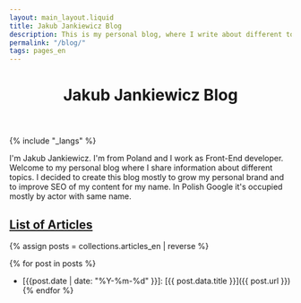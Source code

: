 ```yaml
---
layout: main_layout.liquid
title: Jakub Jankiewicz Blog
description: This is my personal blog, where I write about different topics that interests me.
permalink: "/blog/"
tags: pages_en
---
```


<header>
 <h1>Jakub Jankiewicz Blog</h1>
</header>

{% include "_langs" %}

I'm Jakub Jankiewicz. I'm from Poland and I work as Front-End developer.
Welcome to my personal blog where I share information about different topics.
I decided to create this blog mostly to grow my personal brand and to improve
SEO of my content for my name. In Polish Google it's occupied mostly by actor
with same name.

## [List of Articles](#list-of-articles)

{% assign posts = collections.articles_en | reverse %}

{% for post in posts %}
* [{{post.date | date: "%Y-%m-%d" }}]: [{{ post.data.title }}]({{ post.url }})
{% endfor %}
